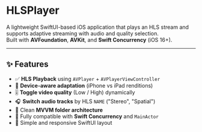 # HLSPlayer
A lightweight SwiftUI-based iOS application that plays an HLS stream and supports adaptive streaming with audio and quality selection.  
Built with **AVFoundation**, **AVKit**, and **Swift Concurrency** (iOS 16+).

---

## ✨ Features

- ✅ **HLS Playback** using `AVPlayer` + `AVPlayerViewController`
- 📱 **Device-aware adaptation** (iPhone vs iPad renditions)
- 🎚 **Toggle video quality** (Low / High) dynamically
- 🎧 **Switch audio tracks** by HLS `NAME` ("Stereo", "Spatial")
- 🎯 Clean **MVVM folder architecture**
- 🧵 Fully compatible with **Swift Concurrency** and `MainActor`
- 🎨 Simple and responsive SwiftUI layout
